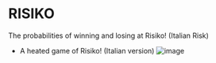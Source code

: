 # RISIKO
The probabilities of winning and losing at Risiko! (Italian Risk)

- A heated game of Risiko! (Italian version)
![image](https://github.com/mimi1981/RISIKO/edit/main/fig.png)
